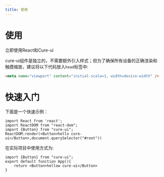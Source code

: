 ```yaml
---
title: 使用
---
```


# 使用

立即使用React和Cure-ui

cure-ui组件是独立的，不需要额外引入样式；但为了确保所有设备的正确渲染和触摸缩放，建议将以下代码放入`head`标签中:

```html
<meta name="viewport" content="initial-scale=1, width=device-width" />
```

# 快速入门

下面是一个快速示例：

```tsx | pure
import React from 'react';
import ReactDOM from "react-dom";
import {Button} from "cure-ui";
ReactDOM.render(<Button>hello cure-ui</Button>,document.querySelector("#root"))
```

在实际项目中使用方式为:

```tsx
import {Button} from "cure-ui";
export default function App(){
    return <Button>hellow cure-ui</Button>
}
```

